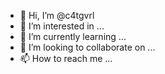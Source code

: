 - 👋 Hi, I’m @c4tgvrl
- 👀 I’m interested in ...
- 🌱 I’m currently learning ...
- 💞️ I’m looking to collaborate on ...
- 📫 How to reach me ...

<!---
c4tgvrl/c4tgvrl is a ✨ special ✨ repository because its `README.md` (this file) appears on your GitHub profile.
You can click the Preview link to take a look at your changes.
--->
